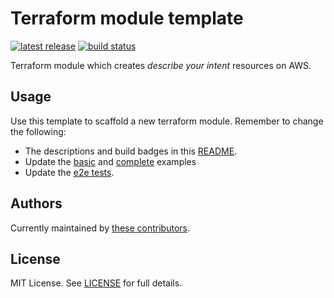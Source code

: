 # Terraform module template

[![latest release](https://img.shields.io/github/v/release/telia-oss/terraform-module-template?style=flat-square)](https://github.com/telia-oss/terraform-module-template/releases/latest)
[![build status](https://img.shields.io/github/actions/workflow/status/telia-oss/terraform-module-template/main.yml?branch=master&logo=github&style=flat-square)](https://github.com/telia-oss/terraform-module-template/actions/workflows/main.yml)

Terraform module which creates _describe your intent_ resources on AWS.

## Usage

Use this template to scaffold a new terraform module. Remember to change the following:

- The descriptions and build badges in this [README](README.md).
- Update the [basic](examples/basic/README.md) and [complete](examples/complete/README.md) examples
- Update the [e2e tests](test/).

## Authors

Currently maintained by [these contributors](../../graphs/contributors).

## License

MIT License. See [LICENSE](LICENSE) for full details.
